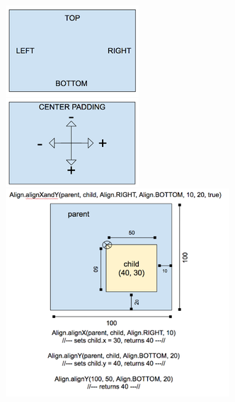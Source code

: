 ![Consts](/assets/consts2.png)
![Consts](/assets/center-padding2.png)
![Consts](/assets/example2.png)